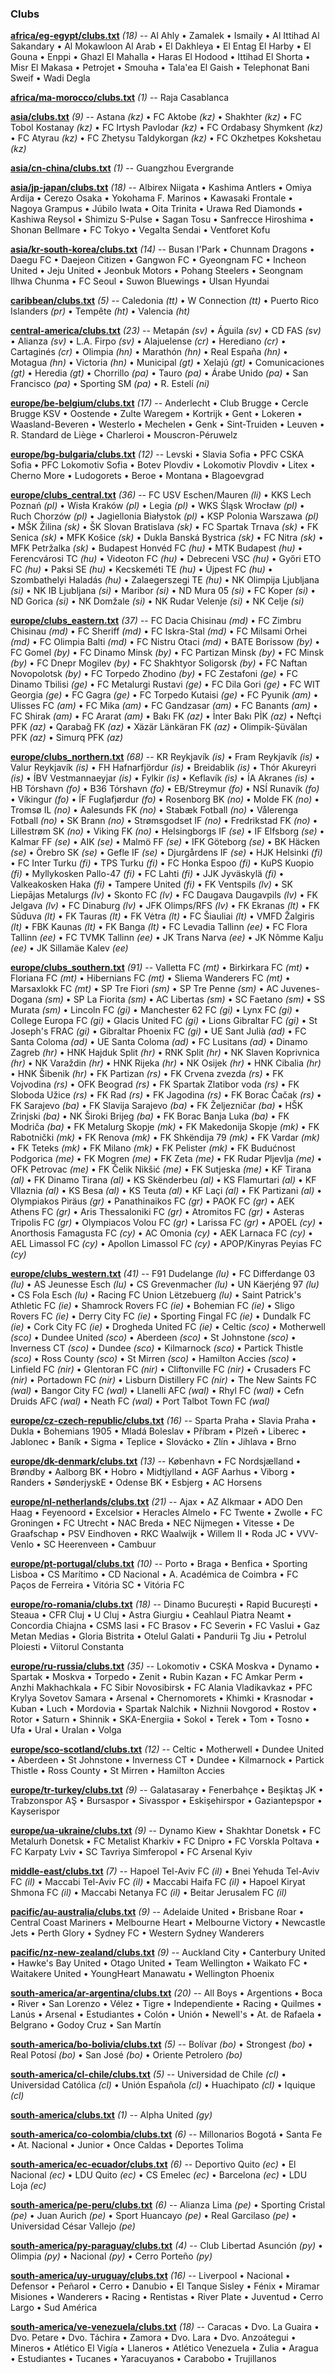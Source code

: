 

### Clubs


**[africa/eg-egypt/clubs.txt](africa/eg-egypt/clubs.txt)** _(18)_ -- 
Al Ahly •
Zamalek •
Ismaily •
Al Ittihad Al Sakandary •
Al Mokawloon Al Arab •
El Dakhleya •
El Entag El Harby •
El Gouna •
Enppi •
Ghazl El Mahalla •
Haras El Hodood •
Ittihad El Shorta •
Misr El Makasa •
Petrojet •
Smouha •
Tala'ea El Gaish •
Telephonat Bani Sweif •
Wadi Degla



**[africa/ma-morocco/clubs.txt](africa/ma-morocco/clubs.txt)** _(1)_ -- 
Raja Casablanca



**[asia/clubs.txt](asia/clubs.txt)** _(9)_ -- 
Astana _(kz)_ •
FC Aktobe _(kz)_ •
Shakhter _(kz)_ •
FC Tobol Kostanay _(kz)_ •
FC Irtysh Pavlodar _(kz)_ •
FC Ordabasy Shymkent _(kz)_ •
FC Atyrau _(kz)_ •
FC Zhetysu Taldykorgan _(kz)_ •
FC Okzhetpes Kokshetau _(kz)_



**[asia/cn-china/clubs.txt](asia/cn-china/clubs.txt)** _(1)_ -- 
Guangzhou Evergrande



**[asia/jp-japan/clubs.txt](asia/jp-japan/clubs.txt)** _(18)_ -- 
Albirex Niigata •
Kashima Antlers •
Omiya Ardija •
Cerezo Osaka •
Yokohama F. Marinos •
Kawasaki Frontale •
Nagoya Grampus •
Júbilo Iwata •
Oita Trinita •
Urawa Red Diamonds •
Kashiwa Reysol •
Shimizu S-Pulse •
Sagan Tosu •
Sanfrecce Hiroshima •
Shonan Bellmare •
FC Tokyo •
Vegalta Sendai •
Ventforet Kofu



**[asia/kr-south-korea/clubs.txt](asia/kr-south-korea/clubs.txt)** _(14)_ -- 
Busan I'Park •
Chunnam Dragons •
Daegu FC •
Daejeon Citizen •
Gangwon FC •
Gyeongnam FC •
Incheon United •
Jeju United •
Jeonbuk Motors •
Pohang Steelers •
Seongnam Ilhwa Chunma •
FC Seoul •
Suwon Bluewings •
Ulsan Hyundai



**[caribbean/clubs.txt](caribbean/clubs.txt)** _(5)_ -- 
Caledonia _(tt)_ •
W Connection _(tt)_ •
Puerto Rico Islanders _(pr)_ •
Tempête _(ht)_ •
Valencia _(ht)_



**[central-america/clubs.txt](central-america/clubs.txt)** _(23)_ -- 
Metapán _(sv)_ •
Águila _(sv)_ •
CD FAS _(sv)_ •
Alianza _(sv)_ •
L.A. Firpo _(sv)_ •
Alajuelense _(cr)_ •
Herediano _(cr)_ •
Cartaginés _(cr)_ •
Olimpia _(hn)_ •
Marathón _(hn)_ •
Real España _(hn)_ •
Motagua _(hn)_ •
Victoria _(hn)_ •
Municipal _(gt)_ •
Xelajú _(gt)_ •
Comunicaciones _(gt)_ •
Heredia _(gt)_ •
Chorrillo _(pa)_ •
Tauro _(pa)_ •
Árabe Unido _(pa)_ •
San Francisco _(pa)_ •
Sporting SM _(pa)_ •
R. Estelí _(ni)_



**[europe/be-belgium/clubs.txt](europe/be-belgium/clubs.txt)** _(17)_ -- 
Anderlecht •
Club Brugge •
Cercle Brugge KSV •
Oostende •
Zulte Waregem •
Kortrijk •
Gent •
Lokeren •
Waasland-Beveren •
Westerlo •
Mechelen •
Genk •
Sint-Truiden •
Leuven •
R. Standard de Liège •
Charleroi •
Mouscron-Péruwelz



**[europe/bg-bulgaria/clubs.txt](europe/bg-bulgaria/clubs.txt)** _(12)_ -- 
Levski •
Slavia Sofia •
PFC CSKA Sofia •
PFC Lokomotiv Sofia •
Botev Plovdiv •
Lokomotiv Plovdiv •
Litex •
Cherno More •
Ludogorets •
Beroe •
Montana •
Blagoevgrad



**[europe/clubs_central.txt](europe/clubs_central.txt)** _(36)_ -- 
FC USV Eschen/Mauren _(li)_ •
KKS Lech Poznań _(pl)_ •
Wisła Kraków _(pl)_ •
Legia _(pl)_ •
WKS Śląsk Wrocław _(pl)_ •
Ruch Chorzów _(pl)_ •
Jagiellonia Białystok _(pl)_ •
KSP Polonia Warszawa _(pl)_ •
MŠK Žilina _(sk)_ •
ŠK Slovan Bratislava _(sk)_ •
FC Spartak Trnava _(sk)_ •
FK Senica _(sk)_ •
MFK Košice _(sk)_ •
Dukla Banská Bystrica _(sk)_ •
FC Nitra _(sk)_ •
MFK Petržalka _(sk)_ •
Budapest Honvéd FC _(hu)_ •
MTK Budapest _(hu)_ •
Ferencvárosi TC _(hu)_ •
Videoton FC _(hu)_ •
Debreceni VSC _(hu)_ •
Győri ETO FC _(hu)_ •
Paksi SE _(hu)_ •
Kecskeméti TE _(hu)_ •
Újpest FC _(hu)_ •
Szombathelyi Haladás _(hu)_ •
Zalaegerszegi TE _(hu)_ •
NK Olimpija Ljubljana _(si)_ •
NK IB Ljubljana _(si)_ •
Maribor _(si)_ •
ND Mura 05 _(si)_ •
FC Koper _(si)_ •
ND Gorica _(si)_ •
NK Domžale _(si)_ •
NK Rudar Velenje _(si)_ •
NK Celje _(si)_



**[europe/clubs_eastern.txt](europe/clubs_eastern.txt)** _(37)_ -- 
FC Dacia Chisinau _(md)_ •
FC Zimbru Chisinau _(md)_ •
FC Sheriff _(md)_ •
FC Iskra-Stal _(md)_ •
FC Milsami Orhei _(md)_ •
FC Olimpia Balti _(md)_ •
FC Nistru Otaci _(md)_ •
BATE Borissow _(by)_ •
FC Gomel _(by)_ •
FC Dinamo Minsk _(by)_ •
FC Partizan Minsk _(by)_ •
FC Minsk _(by)_ •
FC Dnepr Mogilev _(by)_ •
FC Shakhtyor Soligorsk _(by)_ •
FC Naftan Novopolotsk _(by)_ •
FC Torpedo Zhodino _(by)_ •
FC Zestafoni _(ge)_ •
FC Dinamo Tbilisi _(ge)_ •
FC Metalurgi Rustavi _(ge)_ •
FC Dila Gori _(ge)_ •
FC WIT Georgia _(ge)_ •
FC Gagra _(ge)_ •
FC Torpedo Kutaisi _(ge)_ •
FC Pyunik _(am)_ •
Ulisses FC _(am)_ •
FC Mika _(am)_ •
FC Gandzasar _(am)_ •
FC Banants _(am)_ •
FC Shirak _(am)_ •
FC Ararat _(am)_ •
Bakı FK _(az)_ •
İnter Bakı PİK _(az)_ •
Neftçi PFK _(az)_ •
Qarabağ FK _(az)_ •
Xäzär Länkäran FK _(az)_ •
Olimpik-Şüvälan PFK _(az)_ •
Simurq PFK _(az)_



**[europe/clubs_northern.txt](europe/clubs_northern.txt)** _(68)_ -- 
KR Reykjavík _(is)_ •
Fram Reykjavík _(is)_ •
Valur Reykjavík _(is)_ •
FH Hafnarfjördur _(is)_ •
Breidablik _(is)_ •
Thór Akureyri _(is)_ •
ÍBV Vestmannaeyjar _(is)_ •
Fylkir _(is)_ •
Keflavík _(is)_ •
ÍA Akranes _(is)_ •
HB Tórshavn _(fo)_ •
B36 Tórshavn _(fo)_ •
EB/Streymur _(fo)_ •
NSÍ Runavík _(fo)_ •
Víkingur _(fo)_ •
ÍF Fuglafjørdur _(fo)_ •
Rosenborg BK _(no)_ •
Molde FK _(no)_ •
Tromsø IL _(no)_ •
Aalesunds FK _(no)_ •
Stabæk Fotball _(no)_ •
Vålerenga Fotball _(no)_ •
SK Brann _(no)_ •
Strømsgodset IF _(no)_ •
Fredrikstad FK _(no)_ •
Lillestrøm SK _(no)_ •
Viking FK _(no)_ •
Helsingborgs IF _(se)_ •
IF Elfsborg _(se)_ •
Kalmar FF _(se)_ •
AIK _(se)_ •
Malmö FF _(se)_ •
IFK Göteborg _(se)_ •
BK Häcken _(se)_ •
Örebro SK _(se)_ •
Gefle IF _(se)_ •
Djurgårdens IF _(se)_ •
HJK Helsinki _(fi)_ •
FC Inter Turku _(fi)_ •
TPS Turku _(fi)_ •
FC Honka Espoo _(fi)_ •
KuPS Kuopio _(fi)_ •
Myllykosken Pallo-47 _(fi)_ •
FC Lahti _(fi)_ •
JJK Jyväskylä _(fi)_ •
Valkeakosken Haka _(fi)_ •
Tampere United _(fi)_ •
FK Ventspils _(lv)_ •
SK Liepājas Metalurgs _(lv)_ •
Skonto FC _(lv)_ •
FC Daugava Daugavpils _(lv)_ •
FK Jelgava _(lv)_ •
FC Dinaburg _(lv)_ •
JFK Olimps/RFS _(lv)_ •
FK Ekranas _(lt)_ •
FK Sūduva _(lt)_ •
FK Tauras _(lt)_ •
FK Vėtra _(lt)_ •
FC Šiauliai _(lt)_ •
VMFD Žalgiris _(lt)_ •
FBK Kaunas _(lt)_ •
FK Banga _(lt)_ •
FC Levadia Tallinn _(ee)_ •
FC Flora Tallinn _(ee)_ •
FC TVMK Tallinn _(ee)_ •
JK Trans Narva _(ee)_ •
JK Nõmme Kalju _(ee)_ •
JK Sillamäe Kalev _(ee)_



**[europe/clubs_southern.txt](europe/clubs_southern.txt)** _(91)_ -- 
Valletta FC _(mt)_ •
Birkirkara FC _(mt)_ •
Floriana FC _(mt)_ •
Hibernians FC _(mt)_ •
Sliema Wanderers FC _(mt)_ •
Marsaxlokk FC _(mt)_ •
SP Tre Fiori _(sm)_ •
SP Tre Penne _(sm)_ •
AC Juvenes-Dogana _(sm)_ •
SP La Fiorita _(sm)_ •
AC Libertas _(sm)_ •
SC Faetano _(sm)_ •
SS Murata _(sm)_ •
Lincoln FC _(gi)_ •
Manchester 62 FC _(gi)_ •
Lynx FC _(gi)_ •
College Europa FC _(gi)_ •
Glacis United FC _(gi)_ •
Lions Gibraltar FC _(gi)_ •
St Joseph's FRAC _(gi)_ •
Gibraltar Phoenix FC _(gi)_ •
UE Sant Julià _(ad)_ •
FC Santa Coloma _(ad)_ •
UE Santa Coloma _(ad)_ •
FC Lusitans _(ad)_ •
Dinamo Zagreb _(hr)_ •
HNK Hajduk Split _(hr)_ •
RNK Split _(hr)_ •
NK Slaven Koprivnica _(hr)_ •
NK Varaždin _(hr)_ •
HNK Rijeka _(hr)_ •
NK Osijek _(hr)_ •
HNK Cibalia _(hr)_ •
HNK Šibenik _(hr)_ •
FK Partizan _(rs)_ •
FK Crvena zvezda _(rs)_ •
FK Vojvodina _(rs)_ •
OFK Beograd _(rs)_ •
FK Spartak Zlatibor voda _(rs)_ •
FK Sloboda Užice _(rs)_ •
FK Rad _(rs)_ •
FK Jagodina _(rs)_ •
FK Borac Čačak _(rs)_ •
FK Sarajevo _(ba)_ •
FK Slavija Sarajevo _(ba)_ •
FK Željezničar _(ba)_ •
HŠK Zrinjski _(ba)_ •
NK Široki Brijeg _(ba)_ •
FK Borac Banja Luka _(ba)_ •
FK Modriča _(ba)_ •
FK Metalurg Skopje _(mk)_ •
FK Makedonija Skopje _(mk)_ •
FK Rabotnički _(mk)_ •
FK Renova _(mk)_ •
FK Shkëndija 79 _(mk)_ •
FK Vardar _(mk)_ •
FK Teteks _(mk)_ •
FK Milano _(mk)_ •
FK Pelister _(mk)_ •
FK Budućnost Podgorica _(me)_ •
FK Mogren _(me)_ •
FK Zeta _(me)_ •
FK Rudar Pljevlja _(me)_ •
OFK Petrovac _(me)_ •
FK Čelik Nikšić _(me)_ •
FK Sutjeska _(me)_ •
KF Tirana _(al)_ •
FK Dinamo Tirana _(al)_ •
KS Skënderbeu _(al)_ •
KS Flamurtari _(al)_ •
KF Vllaznia _(al)_ •
KS Besa _(al)_ •
KS Teuta _(al)_ •
KF Laçi _(al)_ •
FK Partizani _(al)_ •
Olympiakos Piräus _(gr)_ •
Panathinaikos FC _(gr)_ •
PAOK FC _(gr)_ •
AEK Athens FC _(gr)_ •
Aris Thessaloniki FC _(gr)_ •
Atromitos FC _(gr)_ •
Asteras Tripolis FC _(gr)_ •
Olympiacos Volou FC _(gr)_ •
Larissa FC _(gr)_ •
APOEL _(cy)_ •
Anorthosis Famagusta FC _(cy)_ •
AC Omonia _(cy)_ •
AEK Larnaca FC _(cy)_ •
AEL Limassol FC _(cy)_ •
Apollon Limassol FC _(cy)_ •
APOP/Kinyras Peyias FC _(cy)_



**[europe/clubs_western.txt](europe/clubs_western.txt)** _(41)_ -- 
F91 Dudelange _(lu)_ •
FC Differdange 03 _(lu)_ •
AS Jeunesse Esch _(lu)_ •
CS Grevenmacher _(lu)_ •
UN Käerjéng 97 _(lu)_ •
CS Fola Esch _(lu)_ •
Racing FC Union Lëtzebuerg _(lu)_ •
Saint Patrick's Athletic FC _(ie)_ •
Shamrock Rovers FC _(ie)_ •
Bohemian FC _(ie)_ •
Sligo Rovers FC _(ie)_ •
Derry City FC _(ie)_ •
Sporting Fingal FC _(ie)_ •
Dundalk FC _(ie)_ •
Cork City FC _(ie)_ •
Drogheda United FC _(ie)_ •
Celtic _(sco)_ •
Motherwell _(sco)_ •
Dundee United _(sco)_ •
Aberdeen _(sco)_ •
St Johnstone _(sco)_ •
Inverness CT _(sco)_ •
Dundee _(sco)_ •
Kilmarnock _(sco)_ •
Partick Thistle _(sco)_ •
Ross County _(sco)_ •
St Mirren _(sco)_ •
Hamilton Accies _(sco)_ •
Linfield FC _(nir)_ •
Glentoran FC _(nir)_ •
Cliftonville FC _(nir)_ •
Crusaders FC _(nir)_ •
Portadown FC _(nir)_ •
Lisburn Distillery FC _(nir)_ •
The New Saints FC _(wal)_ •
Bangor City FC _(wal)_ •
Llanelli AFC _(wal)_ •
Rhyl FC _(wal)_ •
Cefn Druids AFC _(wal)_ •
Neath FC _(wal)_ •
Port Talbot Town FC _(wal)_



**[europe/cz-czech-republic/clubs.txt](europe/cz-czech-republic/clubs.txt)** _(16)_ -- 
Sparta Praha •
Slavia Praha •
Dukla •
Bohemians 1905 •
Mladá Boleslav •
Příbram •
Plzeň •
Liberec •
Jablonec •
Baník •
Sigma •
Teplice •
Slovácko •
Zlín •
Jihlava •
Brno



**[europe/dk-denmark/clubs.txt](europe/dk-denmark/clubs.txt)** _(13)_ -- 
København •
FC Nordsjælland •
Brøndby •
Aalborg BK •
Hobro •
Midtjylland •
AGF Aarhus •
Viborg •
Randers •
SønderjyskE •
Odense BK •
Esbjerg •
AC Horsens



**[europe/nl-netherlands/clubs.txt](europe/nl-netherlands/clubs.txt)** _(21)_ -- 
Ajax •
AZ Alkmaar •
ADO Den Haag •
Feyenoord •
Excelsior •
Heracles Almelo •
FC Twente •
Zwolle •
FC Groningen •
FC Utrecht •
NAC Breda •
NEC Nijmegen •
Vitesse •
De Graafschap •
PSV Eindhoven •
RKC Waalwijk •
Willem II •
Roda JC •
VVV-Venlo •
SC Heerenveen •
Cambuur



**[europe/pt-portugal/clubs.txt](europe/pt-portugal/clubs.txt)** _(10)_ -- 
Porto •
Braga •
Benfica •
Sporting Lisboa •
CS Marítimo •
CD Nacional •
A. Académica de Coimbra •
FC Paços de Ferreira •
Vitória SC •
Vitória FC



**[europe/ro-romania/clubs.txt](europe/ro-romania/clubs.txt)** _(18)_ -- 
Dinamo București •
Rapid București •
Steaua •
CFR Cluj •
U Cluj •
Astra Giurgiu •
Ceahlaul Piatra Neamt •
Concordia Chiajna •
CSMS Iasi •
FC Brasov •
FC Severin •
FC Vaslui •
Gaz Metan Medias •
Gloria Bistrita •
Otelul Galati •
Pandurii Tg Jiu •
Petrolul Ploiesti •
Viitorul Constanta



**[europe/ru-russia/clubs.txt](europe/ru-russia/clubs.txt)** _(35)_ -- 
Lokomotiv •
CSKA Moskva •
Dynamo •
Spartak •
Moskva •
Torpedo •
Zenit •
Rubin Kazan •
FC Amkar Perm •
Anzhi Makhachkala •
FC Sibir Novosibirsk •
FC Alania Vladikavkaz •
PFC Krylya Sovetov Samara •
Arsenal •
Chernomorets •
Khimki •
Krasnodar •
Kuban •
Luch •
Mordovia •
Spartak Nalchik •
Nizhnii Novgorod •
Rostov •
Rotor •
Saturn •
Shinnik •
SKA-Energiia •
Sokol •
Terek •
Tom •
Tosno •
Ufa •
Ural •
Uralan •
Volga



**[europe/sco-scotland/clubs.txt](europe/sco-scotland/clubs.txt)** _(12)_ -- 
Celtic •
Motherwell •
Dundee United •
Aberdeen •
St Johnstone •
Inverness CT •
Dundee •
Kilmarnock •
Partick Thistle •
Ross County •
St Mirren •
Hamilton Accies



**[europe/tr-turkey/clubs.txt](europe/tr-turkey/clubs.txt)** _(9)_ -- 
Galatasaray •
Fenerbahçe •
Beşiktaş JK •
Trabzonspor AŞ •
Bursaspor •
Sivasspor •
Eskişehirspor •
Gaziantepspor •
Kayserispor



**[europe/ua-ukraine/clubs.txt](europe/ua-ukraine/clubs.txt)** _(9)_ -- 
Dynamo Kiew •
Shakhtar Donetsk •
FC Metalurh Donetsk •
FC Metalist Kharkiv •
FC Dnipro •
FC Vorskla Poltava •
FC Karpaty Lviv •
SC Tavriya Simferopol •
FC Arsenal Kyiv



**[middle-east/clubs.txt](middle-east/clubs.txt)** _(7)_ -- 
Hapoel Tel-Aviv FC _(il)_ •
Bnei Yehuda Tel-Aviv FC _(il)_ •
Maccabi Tel-Aviv FC _(il)_ •
Maccabi Haifa FC _(il)_ •
Hapoel Kiryat Shmona FC _(il)_ •
Maccabi Netanya FC _(il)_ •
Beitar Jerusalem FC _(il)_



**[pacific/au-australia/clubs.txt](pacific/au-australia/clubs.txt)** _(9)_ -- 
Adelaide United •
Brisbane Roar •
Central Coast Mariners •
Melbourne Heart •
Melbourne Victory •
Newcastle Jets •
Perth Glory •
Sydney FC •
Western Sydney Wanderers



**[pacific/nz-new-zealand/clubs.txt](pacific/nz-new-zealand/clubs.txt)** _(9)_ -- 
Auckland City •
Canterbury United •
Hawke's Bay United •
Otago United •
Team Wellington •
Waikato FC •
Waitakere United •
YoungHeart Manawatu •
Wellington Phoenix



**[south-america/ar-argentina/clubs.txt](south-america/ar-argentina/clubs.txt)** _(20)_ -- 
All Boys •
Argentions •
Boca •
River •
San Lorenzo •
Vélez •
Tigre •
Independiente •
Racing •
Quilmes •
Lanús •
Arsenal •
Estudiantes •
Colón •
Unión •
Newell's •
At. de Rafaela •
Belgrano •
Godoy Cruz •
San Martín



**[south-america/bo-bolivia/clubs.txt](south-america/bo-bolivia/clubs.txt)** _(5)_ -- 
Bolívar _(bo)_ •
Strongest _(bo)_ •
Real Potosí _(bo)_ •
San José _(bo)_ •
Oriente Petrolero _(bo)_



**[south-america/cl-chile/clubs.txt](south-america/cl-chile/clubs.txt)** _(5)_ -- 
Universidad de Chile _(cl)_ •
Universidad Católica _(cl)_ •
Unión Española _(cl)_ •
Huachipato _(cl)_ •
Iquique _(cl)_



**[south-america/clubs.txt](south-america/clubs.txt)** _(1)_ -- 
Alpha United _(gy)_



**[south-america/co-colombia/clubs.txt](south-america/co-colombia/clubs.txt)** _(6)_ -- 
Millonarios Bogotá •
Santa Fe •
At. Nacional •
Junior •
Once Caldas •
Deportes Tolima



**[south-america/ec-ecuador/clubs.txt](south-america/ec-ecuador/clubs.txt)** _(6)_ -- 
Deportivo Quito _(ec)_ •
El Nacional _(ec)_ •
LDU Quito _(ec)_ •
CS Emelec _(ec)_ •
Barcelona _(ec)_ •
LDU Loja _(ec)_



**[south-america/pe-peru/clubs.txt](south-america/pe-peru/clubs.txt)** _(6)_ -- 
Alianza Lima _(pe)_ •
Sporting Cristal _(pe)_ •
Juan Aurich _(pe)_ •
Sport Huancayo _(pe)_ •
Real Garcilaso _(pe)_ •
Universidad César Vallejo _(pe)_



**[south-america/py-paraguay/clubs.txt](south-america/py-paraguay/clubs.txt)** _(4)_ -- 
Club Libertad Asunción _(py)_ •
Olimpia _(py)_ •
Nacional _(py)_ •
Cerro Porteño _(py)_



**[south-america/uy-uruguay/clubs.txt](south-america/uy-uruguay/clubs.txt)** _(16)_ -- 
Liverpool •
Nacional •
Defensor •
Peñarol •
Cerro •
Danubio •
El Tanque Sisley •
Fénix •
Miramar Misiones •
Wanderers •
Racing •
Rentistas •
River Plate •
Juventud •
Cerro Largo •
Sud América



**[south-america/ve-venezuela/clubs.txt](south-america/ve-venezuela/clubs.txt)** _(18)_ -- 
Caracas •
Dvo. La Guaira •
Dvo. Petare •
Dvo. Táchira •
Zamora •
Dvo. Lara •
Dvo. Anzoátegui •
Mineros •
Atlético El Vigía •
Llaneros •
Atlético Venezuela •
Zulia •
Aragua •
Estudiantes •
Tucanes •
Yaracuyanos •
Carabobo •
Trujillanos




